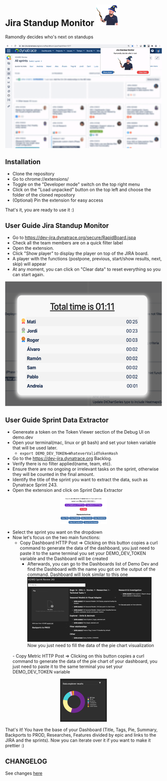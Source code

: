 # Jira Standup Monitor <img src="ramondly.png" alt="logo" width="70"/>

Ramondly decides who's next on standups

<img src="images/usage.gif" alt="usage" width="600"/>

## Installation
- Clone the repository
- Go to chrome://extensions/
- Toggle on the "Developer mode" switch on the top right menu
- Click on the "Load unpacked" button on the top left and choose the folder of the cloned repository
- (Optional) Pin the extension for easy access

That's it, you are ready to use it :)

## User Guide Jira Standup Monitor
 - Go to https://dev-jira.dynatrace.org/secure/RapidBoard.jspa
 - Check all the team members are on a quick filter label
 - Open the extension.
 - Click "Show player" to display the player on top of the JIRA board.
 - A player with the functions (postpone, previous, start/show results, next, skip) will appear
 - At any moment, you can click on "Clear data" to reset everything so you can start again.

<img src="images/highlights.png" alt="highlights" height="400"/>

## User Guide Sprint Data Extractor
 - Genereate a token on the Token Viewer section of the Debug UI on demo.dev
 - Open your terminal(mac, linux or git bash) and set your token variable that will be used later.
   - `export DEMO_DEV_TOKEN=WhateverValidTokenHash`
 - Go to the https://dev-jira.dynatrace.org Backlog.
 - Verify there is no filter applied(name, team, etc).
 - Ensure there are no ongoing or irrelevant tasks on the sprint, otherwise they will be counted in the final amount.
 - Identify the title of the sprint you want to extract the data, such as Dynatrace Sprint 243.
 - Open the extension and click on Sprint Data Extractor
  <p align="center">
     <img src="images/sprint-data-extractor.png" alt="sprint-data-extractor" width="150"/>
  </p>
  
 - Select the sprint you want on the dropdown
 - Now let's focus on the two main functions:
   - Copy Dashboard HTTP Post => Clicking on this button copies a curl command to generate the data of the dashboard, you just need to paste it to the same terminal you set your DEMO_DEV_TOKEN variable and the Dashboard will be created
     - Afterwards, you can go to the Dashboards list of Demo Dev and find the Dashboard with the name you got on the output of the command. Dashboard will look similar to this one
    <img src="images/dashboard-without-data.png" alt="dashboard-without-data" width="400"/><br>
    Now you just need to fill the data of the pie chart visualization
    <br>
   - Copy Metric HTTP Post => Clicking on this button copies a curl command to generate the data of the pie chart of your dashboard, you just need to paste it to the same terminal you set your DEMO_DEV_TOKEN variable
  <p align="center">
      <img src="images/pie.png" alt="pie-chart" width="150"/>
  </p>

That's it! You have the base of your Dashboard (Title, Tags, Pie, Summary, Backports to PROD, Researches, Features divided by epic and links to the JIRA and the sprints). Now you can iterate over it if you want to make it prettier :)


## CHANGELOG
See changes [here](CHANGELOG.md)
